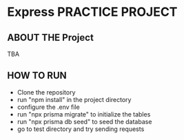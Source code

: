 # Express PRACTICE PROJECT


## ABOUT THE Project

TBA

## HOW TO RUN

- Clone the repository
- run "npm install" in the project directory
- configure the .env file
- run "npx prisma migrate" to initialize the tables
- run "npx prisma db seed" to seed the database
- go to test directory and try sending requests
